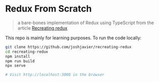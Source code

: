 # Redux From Scratch

> a bare-bones implementation of Redux using TypeScript from the article [Recreating redux](https://medium.com/knowit-development/recreating-redux-a28d4e47b76f)

This repo is mainly for learning purposes. To run the code locally:

```sh
git clone https://github.com/joshjavier/recreating-redux
cd recreating-redux
npm install
npm run build
npx serve

# Visit http://localhost:3000 in the browser
```
